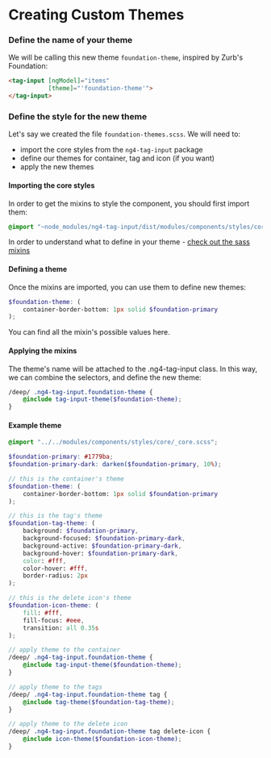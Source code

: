# Creating Custom Themes

### Define the name of your theme

We will be calling this new theme `foundation-theme`, inspired by Zurb's Foundation:

```html
<tag-input [ngModel]="items"
           [theme]="'foundation-theme'">
</tag-input>
```

### Define the style for the new theme

Let's say we created the file `foundation-themes.scss`. We will need to:
- import the core styles from the `ng4-tag-input` package
- define our themes for container, tag and icon (if you want)
- apply the new themes

#### Importing the core styles
In order to get the mixins to style the component, you should first import them:

```scss
@import "~node_modules/ng4-tag-input/dist/modules/components/styles/core/_core.scss";
```

In order to understand what to define in your theme - [check out the sass mixins](https://github.com/gbuomprisco/ng4-tag-input/blob/master/modules/components/styles/core/_mixins.scss)

#### Defining a theme

Once the mixins are imported, you can use them to define new themes:

```scss
$foundation-theme: (
    container-border-bottom: 1px solid $foundation-primary
);
```

You can find all the mixin's possible values here.

#### Applying the mixins
The theme's name will be attached to the .ng4-tag-input class. In this way, we can combine the selectors, and define the new theme:

```scss
/deep/ .ng4-tag-input.foundation-theme {
    @include tag-input-theme($foundation-theme);
}
```

#### Example theme

```scss
@import "../../modules/components/styles/core/_core.scss";

$foundation-primary: #1779ba;
$foundation-primary-dark: darken($foundation-primary, 10%);

// this is the container's theme
$foundation-theme: (
    container-border-bottom: 1px solid $foundation-primary
);

// this is the tag's theme
$foundation-tag-theme: (
    background: $foundation-primary,
    background-focused: $foundation-primary-dark,
    background-active: $foundation-primary-dark,
    background-hover: $foundation-primary-dark,
    color: #fff,
    color-hover: #fff,
    border-radius: 2px
);

// this is the delete icon's theme
$foundation-icon-theme: (
    fill: #fff,
    fill-focus: #eee,
    transition: all 0.35s
);

// apply theme to the container
/deep/ .ng4-tag-input.foundation-theme {
    @include tag-input-theme($foundation-theme);
}

// apply theme to the tags
/deep/ .ng4-tag-input.foundation-theme tag {
    @include tag-theme($foundation-tag-theme);
}

// apply theme to the delete icon
/deep/ .ng4-tag-input.foundation-theme tag delete-icon {
    @include icon-theme($foundation-icon-theme);
}
```